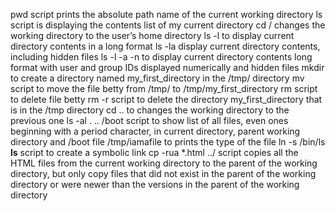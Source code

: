 pwd script prints the absolute path name of the current working directory
ls script is displaying the contents list of my current directory
cd / changes the working directory to the user’s home directory
ls -l to display current directory contents in a long format
ls -la display current directory contents, including hidden files
ls -l -a -n to display current directory contents long format with user and group IDs displayed numerically and hidden files
mkdir to create a directory named my_first_directory in the /tmp/ directory
mv script to move the file betty from /tmp/ to /tmp/my_first_directory
rm script to delete file betty
rm -r script to delete the directory my_first_directory that is in the /tmp directory
cd .. to changes the working directory to the previous one
ls -al . .. /boot script to show list of all files, even ones beginning with a period character, in current directory, parent working directory and /boot
file /tmp/iamafile to prints the type of the file
ln -s /bin/ls __ls__ script to create a symbolic link
cp -rua *.html ../ script copies all the HTML files from the current working directory to the parent of the working directory, but only copy files that did not exist in the parent of the working directory or were newer than the versions in the parent of the working directory
